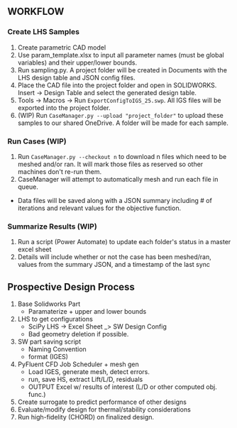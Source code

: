## WORKFLOW

### Create LHS Samples
1. Create parametric CAD model
2. Use param_template.xlsx to input all parameter names (must be global variables) and their upper/lower bounds.
3. Run sampling.py. A project folder will be created in Documents with the LHS design table and JSON config files.
4. Place the CAD file into the project folder and open in SOLIDWORKS. Insert -> Design Table and select the generated design table.
5. Tools -> Macros -> Run `ExportConfigToIGS_25.swp`. All IGS files will be exported into the project folder.
5. (WIP) Run `CaseManager.py --upload "project_folder"` to upload these samples to our shared OneDrive. A folder will be made for each sample.

### Run Cases (WIP)
1. Run `CaseManager.py --checkout n` to download n files which need to be meshed and/or ran. It will mark those files as reserved so other machines don't re-run them.
2. CaseManager will attempt to automatically mesh and run each file in queue.
 - Data files will be saved along with a JSON summary including # of iterations and relevant values for the objective function.

### Summarize Results (WIP)
1. Run a script (Power Automate) to update each folder's status in a master excel sheet
2. Details will include whether or not the case has been meshed/ran, values from the summary JSON, and a timestamp of the last sync



## Prospective Design Process
1. Base Solidworks Part
    - Paramaterize + upper and lower bounds
2. LHS to get configurations
    - SciPy LHS -> Excel Sheet _> SW Design Config
    - Bad geometry deletion if possible.
3. SW part saving script
    - Naming Convention
    - format (IGES)
4. PyFluent CFD Job Scheduler + mesh gen
    - Load IGES, generate mesh, detect errors.
    - run, save HS, extract Lift/L/D, residuals
    - OUTPUT Excel w/ results of interest (L/D or other computed obj. func.)
5. Create surrogate to predict performance of other designs
6. Evaluate/modify design for thermal/stability considerations
7. Run high-fidelity (CHORD) on finalized design.